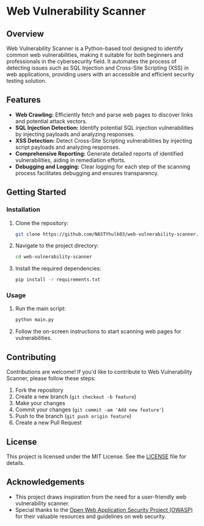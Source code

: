 # Web Vulnerability Scanner

## Overview
Web Vulnerability Scanner is a Python-based tool designed to identify common web vulnerabilities, making it suitable for both beginners and professionals in the cybersecurity field. It automates the process of detecting issues such as SQL Injection and Cross-Site Scripting (XSS) in web applications, providing users with an accessible and efficient security testing solution.

## Features
- **Web Crawling:** Efficiently fetch and parse web pages to discover links and potential attack vectors.
- **SQL Injection Detection:** Identify potential SQL injection vulnerabilities by injecting payloads and analyzing responses.
- **XSS Detection:** Detect Cross-Site Scripting vulnerabilities by injecting script payloads and analyzing responses.
- **Comprehensive Reporting:** Generate detailed reports of identified vulnerabilities, aiding in remediation efforts.
- **Debugging and Logging:** Clear logging for each step of the scanning process facilitates debugging and ensures transparency.

## Getting Started
### Installation
1. Clone the repository:
    ```sh
    git clone https://github.com/NASTYhulk03/web-vulnerability-scanner.git
    ```
2. Navigate to the project directory:
    ```sh
    cd web-vulnerability-scanner
    ```
3. Install the required dependencies:
    ```sh
    pip install -r requirements.txt
    ```

### Usage
1. Run the main script:
    ```sh
    python main.py
    ```
2. Follow the on-screen instructions to start scanning web pages for vulnerabilities.

## Contributing
Contributions are welcome! If you'd like to contribute to Web Vulnerability Scanner, please follow these steps:
1. Fork the repository
2. Create a new branch (`git checkout -b feature`)
3. Make your changes
4. Commit your changes (`git commit -am 'Add new feature'`)
5. Push to the branch (`git push origin feature`)
6. Create a new Pull Request

## License
This project is licensed under the MIT License. See the [LICENSE](LICENSE) file for details.

## Acknowledgements
- This project draws inspiration from the need for a user-friendly web vulnerability scanner.
- Special thanks to the [Open Web Application Security Project (OWASP)](https://owasp.org/) for their valuable resources and guidelines on web security.

